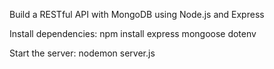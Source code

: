 Build a RESTful API with MongoDB using Node.js and Express

Install dependencies:
        npm install express mongoose dotenv

Start the server:
        nodemon server.js


